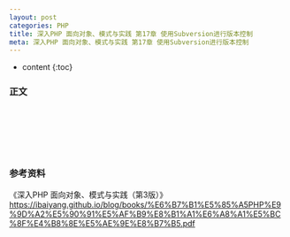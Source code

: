 ```yaml
---
layout: post
categories: PHP
title: 深入PHP 面向对象、模式与实践 第17章 使用Subversion进行版本控制
meta: 深入PHP 面向对象、模式与实践 第17章 使用Subversion进行版本控制
---
```

* content
{:toc}

### 正文


<br/><br/><br/><br/><br/>
### 参考资料

《深入PHP 面向对象、模式与实践（第3版）》 <https://ibaiyang.github.io/blog/books/%E6%B7%B1%E5%85%A5PHP%E9%9D%A2%E5%90%91%E5%AF%B9%E8%B1%A1%E6%A8%A1%E5%BC%8F%E4%B8%8E%E5%AE%9E%E8%B7%B5.pdf>


